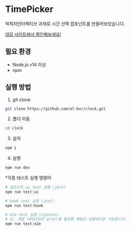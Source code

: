 # TimePicker

빅픽처인터랙티브 과제로 시간 선택 컴포넌트를 만들어보았습니다.

[데모 사이트에서 확인해보세요!](https://timepicker.netlify.app/)

## 필요 환경

- Node.js v14 이상
- npm

## 실행 방법


1. git clone

```bash
git clone https://github.com/al-bur/clock.git
```

2. 폴더 이동

```bash
cd clock
```

3. 설치

```bash
npm i
```

4. 실행
```bash
npm run dev
```

*각종 테스트 실행 명령어
```bash
# 컴포넌트 ui test 실행 (jest)
npm run test:ui

# hook test 실행 (jest)
npm run test:hook

# e2e test 실행 (cypress)
# 단, 개발 서버(5147 prot)를 활성화 해놓은 상황에서만 가능합니다.
npm run test:e2e 

```
